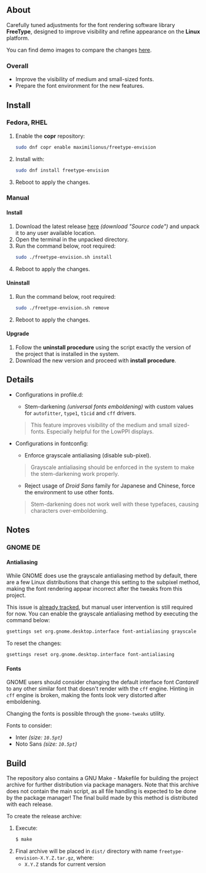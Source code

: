 ## About
Carefully tuned adjustments for the font rendering software library
**FreeType**, designed to improve visibility and refine appearance on the
**Linux** platform.

You can find demo images to compare the changes
[here](https://github.com/maximilionus/freetype-envision/wiki/Comparison).

### Overall
- Improve the visibility of medium and small-sized fonts.
- Prepare the font environment for the new features.

## Install

### Fedora, RHEL
1. Enable the **copr** repository:
   ```sh
   sudo dnf copr enable maximilionus/freetype-envision
   ```
2. Install with:
   ```sh
   sudo dnf install freetype-envision
   ```
3. Reboot to apply the changes.

### Manual
#### Install
1. Download the latest release
   [here](https://github.com/maximilionus/freetype-envision/releases/latest)
   *(download "Source code")* and unpack it to any user available location.
2. Open the terminal in the unpacked directory.
3. Run the command below, root required:
   ```sh
   sudo ./freetype-envision.sh install
   ```
4. Reboot to apply the changes.

#### Uninstall
1. Run the command below, root required:
   ```sh
   sudo ./freetype-envision.sh remove
   ```
2. Reboot to apply the changes.

#### Upgrade
1. Follow the **uninstall procedure** using the script exactly the version of
   the project that is installed in the system.
2. Download the new version and proceed with **install procedure**.


## Details
- Configurations in profile.d:
   - Stem-darkening *(universal fonts emboldening)* with custom values for
     `autofitter`, `type1`, `t1cid` and `cff` drivers.
   > This feature improves visibility of the medium and small sized-fonts.
   > Especially helpful for the LowPPI displays.

- Configurations in fontconfig:
   - Enforce grayscale antialiasing (disable sub-pixel).
   > Grayscale antialiasing should be enforced in the system to make the
   > stem-darkening work properly.

   - Reject usage of *Droid Sans* family for Japanese and Chinese, force the
     environment to use other fonts.
   > Stem-darkening does not work well with these typefaces, causing characters
   > over-emboldening.


## Notes
### GNOME DE
#### Antialiasing
While GNOME does use the grayscale antialiasing method by default, there are a
few Linux distributions that change this setting to the subpixel method, making
the font rendering appear incorrect after the tweaks from this project.

This issue is
[already tracked](https://github.com/maximilionus/freetype-envision/issues/7),
but manual user intervention is still required for now. You can enable the
grayscale antialiasing method by executing the command below:

```sh
gsettings set org.gnome.desktop.interface font-antialiasing grayscale
```

To reset the changes:

```sh
gsettings reset org.gnome.desktop.interface font-antialiasing
```

#### Fonts
GNOME users should consider changing the default interface font *Cantarell* to
any other similar font that doesn't render with the `cff` engine. Hinting in
`cff` engine is broken, making the fonts look very distorted after emboldening.

Changing the fonts is possible through the `gnome-tweaks` utility.

Fonts to consider:
- Inter *(size: `10.5pt`)*
- Noto Sans *(size: `10.5pt`)*


## Build
The repository also contains a GNU Make - Makefile for building the project
archive for further distribution via package managers. Note that this archive
does not contain the main script, as all file handling is expected to be done
by the package manager! The final build made by this method is distributed with
each release.

To create the release archive:
1. Execute:
   ```sh
   $ make
   ```
2. Final archive will be placed in `dist/` directory with name
   `freetype-envision-X.Y.Z.tar.gz`, where:
    - `X.Y.Z` stands for current version
